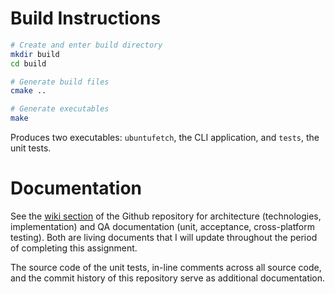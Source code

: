 # Build Instructions

```bash
# Create and enter build directory
mkdir build
cd build

# Generate build files
cmake ..

# Generate executables
make
```

Produces two executables: `ubuntufetch`, the CLI application, and `tests`, the unit tests.

# Documentation

See the [wiki section](https://github.com/jel-PDX/UbuntuFetch/wiki) of the Github repository for architecture (technologies, implementation) and QA documentation (unit, acceptance, cross-platform testing). Both are living documents that I will update throughout the period of completing this assignment.

The source code of the unit tests, in-line comments across all source code, and the commit history of this repository serve as additional documentation.
